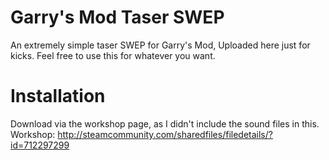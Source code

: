 # Garry's Mod Taser SWEP
An extremely simple taser SWEP for Garry's Mod, Uploaded here just for kicks. Feel free to use this for whatever you want.

# Installation
Download via the workshop page, as I didn't include the sound files in this.
Workshop: http://steamcommunity.com/sharedfiles/filedetails/?id=712297299
